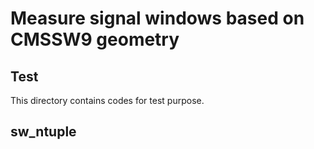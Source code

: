 Measure signal windows based on CMSSW9 geometry
===============================================

## Test 
This directory contains codes for test purpose. 

## sw\_ntuple


## 
